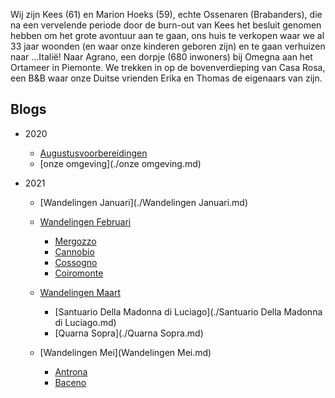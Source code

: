 Wij zijn Kees (61) en Marion Hoeks (59), echte Ossenaren (Brabanders), die na een vervelende periode door de burn-out van Kees het besluit genomen hebben om het grote avontuur aan te gaan, ons huis te verkopen waar we al 33 jaar woonden (en waar onze kinderen geboren zijn) en te gaan verhuizen naar ...Italië! 
Naar Agrano, een dorpje (680 inwoners) bij Omegna aan het Ortameer in Piemonte. We trekken in op de bovenverdieping van Casa Rosa, een B&B waar onze Duitse vrienden Erika en Thomas de eigenaars van zijn.  

## Blogs
* 2020 
  * [Augustusvoorbereidingen](./Augustusvoorbereidingen.md)
  * [onze omgeving](./onze omgeving.md)

* 2021
  * [Wandelingen Januari](./Wandelingen Januari.md)
  * [Wandelingen Februari](./Wandelingen.md)
      * [Mergozzo](./Mergozzo.md)
      * [Cannobio](./Cannobio.md)
      * [Cossogno](./Cossogno.md)
      * [Coiromonte](./Coiromonte.md)
      
  * [Wandelingen Maart](./Wandelingen.md)
      * [Santuario Della Madonna di Luciago](./Santuario Della Madonna di Luciago.md)    
      * [Quarna Sopra](./Quarna Sopra.md)
  * [Wandelingen Mei](Wandelingen Mei.md)
      * [Antrona](./Antrona.md)
      * [Baceno](Baceno.md)
      
